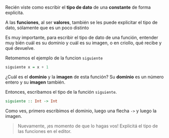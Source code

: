 Recién viste como escribir el **tipo de dato** de una **constante** de forma explícita.

A las **funciones**, al ser **valores**, también se les puede explicitar el tipo de dato, sólamente que es un poco distinto

Es muy importante, para escribir el tipo de dato de una función, entender muy bién cuál es su dominio y cuál es su imagen, o en criollo, qué recibe y qué devuelve.

Retomemos el ejemplo de la funcion `siguiente`

```haskell
siguiente x = x + 1
```

¿Cuál es el **dominio** y la **imagen** de esta función? Su **dominio** es un número entero y su **imagen** también.

Entonces, escribamos el tipo de la función `siguiente`.

```haskell
siguiente :: Int -> Int
```

Como ves, primero escribimos el dominio, luego una flecha `->` y luego la imagen. 

> Nuevamente, ¡es momento de que lo hagas vos! Explicitá el tipo de las funciones en el editor.